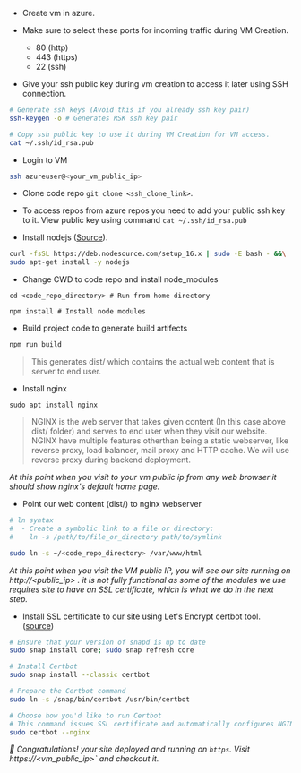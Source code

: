 - Create vm in azure.

- Make sure to select these ports for incoming traffic during VM Creation.

  - 80 (http)
  - 443 (https)
  - 22 (ssh)

- Give your ssh public key during vm creation to access it later using SSH connection.

```bash
# Generate ssh keys (Avoid this if you already ssh key pair)
ssh-keygen -o # Generates RSK ssh key pair

# Copy ssh public key to use it during VM Creation for VM access.
cat ~/.ssh/id_rsa.pub
```

- Login to VM

```bash
ssh azureuser@<your_vm_public_ip>
```

- Clone code repo `git clone <ssh_clone_link>`.
- To access repos from azure repos you need to add your public ssh key to it. View public key using command `cat ~/.ssh/id_rsa.pub`

- Install nodejs ([Source](https://github.com/nodesource/distributions#debinstall)).

```bash
curl -fsSL https://deb.nodesource.com/setup_16.x | sudo -E bash - &&\
sudo apt-get install -y nodejs
```

- Change CWD to code repo and install node_modules

```
cd <code_repo_directory> # Run from home directory

npm install # Install node modules
```

- Build project code to generate build artifects

```bash
npm run build
```

> This generates dist/ which contains the actual web content that is server to end user.

- Install nginx

```
sudo apt install nginx
```

> NGINX is the web server that takes given content (In this case above dist/ folder) and serves to end user when they visit our website.
> NGINX have multiple features otherthan being a static webserver, like reverse proxy, load balancer, mail proxy and HTTP cache. We will use reverse proxy during backend deployment.

_At this point when you visit to your vm public ip from any web browser it should show nginx's default home page._

- Point our web content (dist/) to nginx webserver

```bash
# ln syntax
#  - Create a symbolic link to a file or directory:
#    ln -s /path/to/file_or_directory path/to/symlink

sudo ln -s ~/<code_repo_directory> /var/www/html
```

_At this point when you visit the VM public IP, you will see our site running on http://<public_ip> . it is not fully functional as some of the modules we use requires site to have an SSL certificate, which is what we do in the next step._

- Install SSL certificate to our site using Let's Encrypt certbot tool. ([source](https://certbot.eff.org/instructions?ws=nginx&os=ubuntufocal))

```bash
# Ensure that your version of snapd is up to date
sudo snap install core; sudo snap refresh core

# Install Certbot
sudo snap install --classic certbot

# Prepare the Certbot command
sudo ln -s /snap/bin/certbot /usr/bin/certbot

# Choose how you'd like to run Certbot
# This command issues SSL certificate and automatically configures NGINX.
sudo certbot --nginx

```

_👏 Congratulations! your site deployed and running on `https`. Visit https://<vm_public_ip>` and checkout it._
